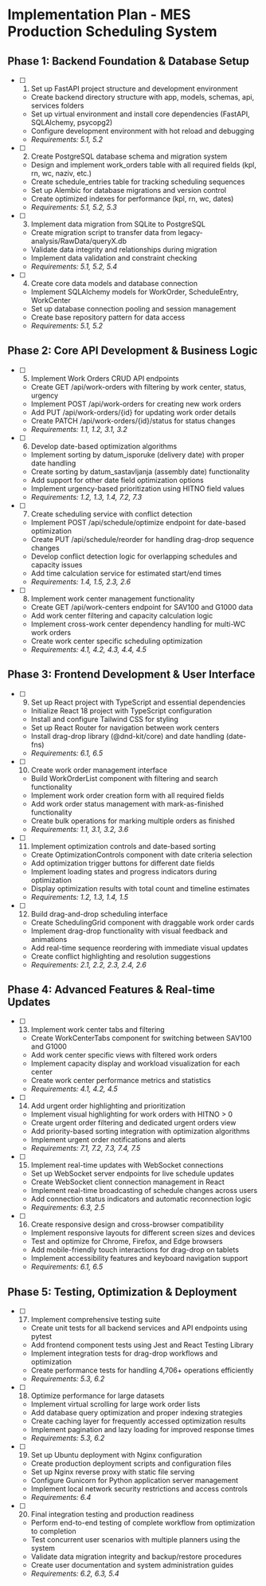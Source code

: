 # Implementation Plan - MES Production Scheduling System

## Phase 1: Backend Foundation & Database Setup

- [ ] 1. Set up FastAPI project structure and development environment


  - Create backend directory structure with app, models, schemas, api, services folders
  - Set up virtual environment and install core dependencies (FastAPI, SQLAlchemy, psycopg2)
  - Configure development environment with hot reload and debugging
  - _Requirements: 5.1, 5.2_

- [ ] 2. Create PostgreSQL database schema and migration system
  - Design and implement work_orders table with all required fields (kpl, rn, wc, naziv, etc.)
  - Create schedule_entries table for tracking scheduling sequences
  - Set up Alembic for database migrations and version control
  - Create optimized indexes for performance (kpl, rn, wc, dates)
  - _Requirements: 5.1, 5.2, 5.3_

- [ ] 3. Implement data migration from SQLite to PostgreSQL
  - Create migration script to transfer data from legacy-analysis/RawData/queryX.db
  - Validate data integrity and relationships during migration
  - Implement data validation and constraint checking
  - _Requirements: 5.1, 5.2, 5.4_

- [ ] 4. Create core data models and database connection
  - Implement SQLAlchemy models for WorkOrder, ScheduleEntry, WorkCenter
  - Set up database connection pooling and session management
  - Create base repository pattern for data access
  - _Requirements: 5.1, 5.2_

## Phase 2: Core API Development & Business Logic

- [ ] 5. Implement Work Orders CRUD API endpoints
  - Create GET /api/work-orders with filtering by work center, status, urgency
  - Implement POST /api/work-orders for creating new work orders
  - Add PUT /api/work-orders/{id} for updating work order details
  - Create PATCH /api/work-orders/{id}/status for status changes
  - _Requirements: 1.1, 1.2, 3.1, 3.2_

- [ ] 6. Develop date-based optimization algorithms
  - Implement sorting by datum_isporuke (delivery date) with proper date handling
  - Create sorting by datum_sastavljanja (assembly date) functionality
  - Add support for other date field optimization options
  - Implement urgency-based prioritization using HITNO field values
  - _Requirements: 1.2, 1.3, 1.4, 7.2, 7.3_

- [ ] 7. Create scheduling service with conflict detection
  - Implement POST /api/schedule/optimize endpoint for date-based optimization
  - Create PUT /api/schedule/reorder for handling drag-drop sequence changes
  - Develop conflict detection logic for overlapping schedules and capacity issues
  - Add time calculation service for estimated start/end times
  - _Requirements: 1.4, 1.5, 2.3, 2.6_

- [ ] 8. Implement work center management functionality
  - Create GET /api/work-centers endpoint for SAV100 and G1000 data
  - Add work center filtering and capacity calculation logic
  - Implement cross-work center dependency handling for multi-WC work orders
  - Create work center specific scheduling optimization
  - _Requirements: 4.1, 4.2, 4.3, 4.4, 4.5_

## Phase 3: Frontend Development & User Interface

- [ ] 9. Set up React project with TypeScript and essential dependencies
  - Initialize React 18 project with TypeScript configuration
  - Install and configure Tailwind CSS for styling
  - Set up React Router for navigation between work centers
  - Install drag-drop library (@dnd-kit/core) and date handling (date-fns)
  - _Requirements: 6.1, 6.5_

- [ ] 10. Create work order management interface
  - Build WorkOrderList component with filtering and search functionality
  - Implement work order creation form with all required fields
  - Add work order status management with mark-as-finished functionality
  - Create bulk operations for marking multiple orders as finished
  - _Requirements: 1.1, 3.1, 3.2, 3.6_

- [ ] 11. Implement optimization controls and date-based sorting
  - Create OptimizationControls component with date criteria selection
  - Add optimization trigger buttons for different date fields
  - Implement loading states and progress indicators during optimization
  - Display optimization results with total count and timeline estimates
  - _Requirements: 1.2, 1.3, 1.4, 1.5_

- [ ] 12. Build drag-and-drop scheduling interface
  - Create SchedulingGrid component with draggable work order cards
  - Implement drag-drop functionality with visual feedback and animations
  - Add real-time sequence reordering with immediate visual updates
  - Create conflict highlighting and resolution suggestions
  - _Requirements: 2.1, 2.2, 2.3, 2.4, 2.6_

## Phase 4: Advanced Features & Real-time Updates

- [ ] 13. Implement work center tabs and filtering
  - Create WorkCenterTabs component for switching between SAV100 and G1000
  - Add work center specific views with filtered work orders
  - Implement capacity display and workload visualization for each center
  - Create work center performance metrics and statistics
  - _Requirements: 4.1, 4.2, 4.5_

- [ ] 14. Add urgent order highlighting and prioritization
  - Implement visual highlighting for work orders with HITNO > 0
  - Create urgent order filtering and dedicated urgent orders view
  - Add priority-based sorting integration with optimization algorithms
  - Implement urgent order notifications and alerts
  - _Requirements: 7.1, 7.2, 7.3, 7.4, 7.5_

- [ ] 15. Implement real-time updates with WebSocket connections
  - Set up WebSocket server endpoints for live schedule updates
  - Create WebSocket client connection management in React
  - Implement real-time broadcasting of schedule changes across users
  - Add connection status indicators and automatic reconnection logic
  - _Requirements: 6.3, 2.5_

- [ ] 16. Create responsive design and cross-browser compatibility
  - Implement responsive layouts for different screen sizes and devices
  - Test and optimize for Chrome, Firefox, and Edge browsers
  - Add mobile-friendly touch interactions for drag-drop on tablets
  - Implement accessibility features and keyboard navigation support
  - _Requirements: 6.1, 6.5_

## Phase 5: Testing, Optimization & Deployment

- [ ] 17. Implement comprehensive testing suite
  - Create unit tests for all backend services and API endpoints using pytest
  - Add frontend component tests using Jest and React Testing Library
  - Implement integration tests for drag-drop workflows and optimization
  - Create performance tests for handling 4,706+ operations efficiently
  - _Requirements: 5.3, 6.2_

- [ ] 18. Optimize performance for large datasets
  - Implement virtual scrolling for large work order lists
  - Add database query optimization and proper indexing strategies
  - Create caching layer for frequently accessed optimization results
  - Implement pagination and lazy loading for improved response times
  - _Requirements: 5.3, 6.2_

- [ ] 19. Set up Ubuntu deployment with Nginx configuration
  - Create production deployment scripts and configuration files
  - Set up Nginx reverse proxy with static file serving
  - Configure Gunicorn for Python application server management
  - Implement local network security restrictions and access controls
  - _Requirements: 6.4_

- [ ] 20. Final integration testing and production readiness
  - Perform end-to-end testing of complete workflow from optimization to completion
  - Test concurrent user scenarios with multiple planners using the system
  - Validate data migration integrity and backup/restore procedures
  - Create user documentation and system administration guides
  - _Requirements: 6.2, 6.3, 5.4_